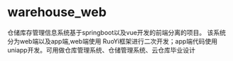 # warehouse_web
仓储库存管理信息系统基于springboot以及vue开发的前端分离的项目。 该系统分为web端以及app端,web端使用 RuoYi框架进行二次开发；app端代码使用uniapp开发。可用做仓库管理系统、仓储管理系统、云仓库毕业设计

